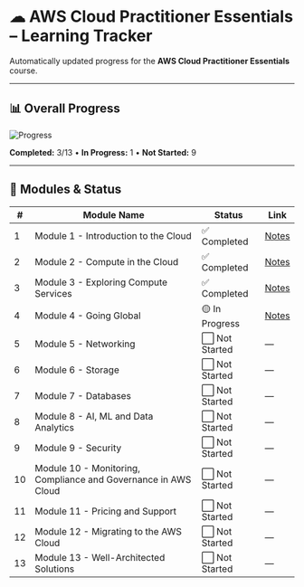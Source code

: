 # ☁ AWS Cloud Practitioner Essentials – Learning Tracker

Automatically updated progress for the **AWS Cloud Practitioner Essentials** course.

***

## 📊 Overall Progress
![Progress](https://img.shields.io/badge/Progress-26%25-blue)

**Completed:** 3/13 • **In Progress:** 1 • **Not Started:** 9

***

## 📂 Modules & Status
| #  | Module Name | Status | Link |
|----|-------------|--------|------|
| 1 | Module 1 - Introduction to the Cloud | ✅ Completed | [Notes](<modules/module01.md>) |
| 2 | Module 2 - Compute in the Cloud | ✅ Completed | [Notes](<modules/module02.md>) |
| 3 | Module 3 - Exploring Compute Services | ✅ Completed | [Notes](<modules/module03.md>) |
| 4 | Module 4 - Going Global | 🟡 In Progress | [Notes](<modules/module04.md>) |
| 5 | Module 5 - Networking | ⬜ Not Started | — |
| 6 | Module 6 - Storage | ⬜ Not Started | — |
| 7 | Module 7 - Databases | ⬜ Not Started | — |
| 8 | Module 8 - AI, ML and Data Analytics | ⬜ Not Started | — |
| 9 | Module 9 - Security | ⬜ Not Started | — |
| 10 | Module 10 - Monitoring, Compliance and Governance in AWS Cloud | ⬜ Not Started | — |
| 11 | Module 11 - Pricing and Support | ⬜ Not Started | — |
| 12 | Module 12 - Migrating to the AWS Cloud | ⬜ Not Started | — |
| 13 | Module 13 - Well-Architected Solutions | ⬜ Not Started | — |
